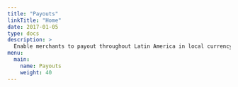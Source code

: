 ```yaml
---
title: "Payouts"
linkTitle: "Home"
date: 2017-01-05
type: docs
description: >
  Enable merchants to payout throughout Latin America in local currency to sales teams, content creators, suppliers and partners without the need of **conducting hundreds of international wire transfers**.
menu:
  main:
    name: Payouts
    weight: 40    
---
```


